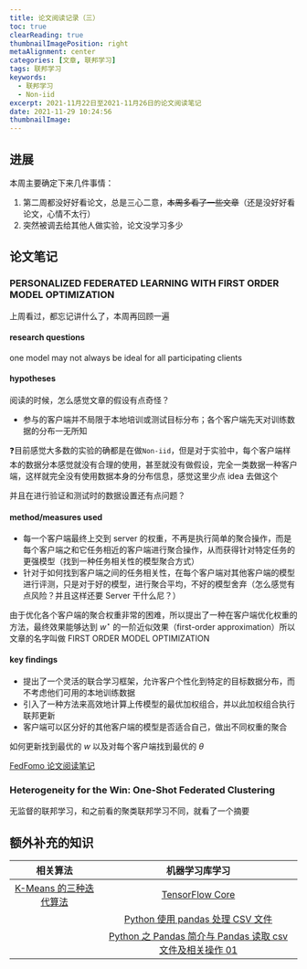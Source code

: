 ```yaml
---
title: 论文阅读记录（三）
toc: true
clearReading: true
thumbnailImagePosition: right
metaAlignment: center
categories: [文章, 联邦学习]
tags: 联邦学习
keywords:
  - 联邦学习
  - Non-iid
excerpt: 2021-11月22日至2021-11月26日的论文阅读笔记
date: 2021-11-29 10:24:56
thumbnailImage:
---
```


<!-- toc -->

## 进展

本周主要确定下来几件事情：

1. 第二周都没好好看论文，总是三心二意，~~本周多看了一些文章~~（还是没好好看论文，心情不太行）
2. 突然被调去给其他人做实验，论文没学习多少

## 论文笔记

### PERSONALIZED FEDERATED LEARNING WITH FIRST ORDER MODEL OPTIMIZATION

上周看过，都忘记讲什么了，本周再回顾一遍

#### research questions

one model may not always be ideal for all participating clients

#### hypotheses

阅读的时候，怎么感觉文章的假设有点奇怪？

- 参与的客户端并不局限于本地培训或测试目标分布；各个客户端先天对训练数据的分布一无所知

:question:目前感觉大多数的实验的确都是在做`Non-iid`，但是对于实验中，每个客户端样本的数据分本感觉就没有合理的使用，甚至就没有做假设，完全一类数据一种客户端，这样就完全没有使用数据本身的分布信息，感觉这里少点 idea 去做这个

并且在进行验证和测试时的数据设置还有点问题？

#### method/measures used

- 每一个客户端最终上交到 server 的权重，不再是执行简单的聚合操作，而是每个客户端之和它任务相近的客户端进行聚合操作，从而获得针对特定任务的更强模型（找到一种任务相关性的模型聚合方式）
- 针对于如何找到客户端之间的任务相关性，在每个客户端对其他客户端的模型进行评测，只是对于好的模型，进行聚合平均，不好的模型舍弃（怎么感觉有点风险？并且这样还要 Server 干什么尼？）

由于优化各个客户端的聚合权重非常的困难，所以提出了一种在客户端优化权重的方法，最终效果能够达到 $w^\star$ 的一阶近似效果（first-order approximation）所以文章的名字叫做 FIRST ORDER MODEL OPTIMIZATION

#### key findings

- 提出了一个灵活的联合学习框架，允许客户个性化到特定的目标数据分布，而不考虑他们可用的本地训练数据
- 引入了一种方法来高效地计算上传模型的最优加权组合，并以此加权组合执行联邦更新
- 客户端可以区分好的其他客户端的模型是否适合自己，做出不同权重的聚合

如何更新找到最优的 $w$ 以及对每个客户端找到最优的 $\theta$

[FedFomo 论文阅读笔记](https://blog.csdn.net/weixin_42534493/article/details/119759371)

### Heterogeneity for the Win: One-Shot Federated Clustering

无监督的联邦学习，和之前看的聚类联邦学习不同，就看了一个摘要

## 额外补充的知识

|                                      相关算法                                       |                                                机器学习库学习                                                 |
| :---------------------------------------------------------------------------------: | :-----------------------------------------------------------------------------------------------------------: |
| [K-Means 的三种迭代算法](https://blog.csdn.net/joeland209/article/details/72147763) |                        [TensorFlow Core](https://www.tensorflow.org/overview?hl=zh-cn)                        |
|                                                                                     |         [Python 使用 pandas 处理 CSV 文件](https://blog.csdn.net/atnanyang/article/details/70832257)          |
|                                                                                     | [Python 之 Pandas 简介与 Pandas 读取 csv 文件及相关操作 01](https://www.cnblogs.com/luckyplj/p/13193985.html) |
